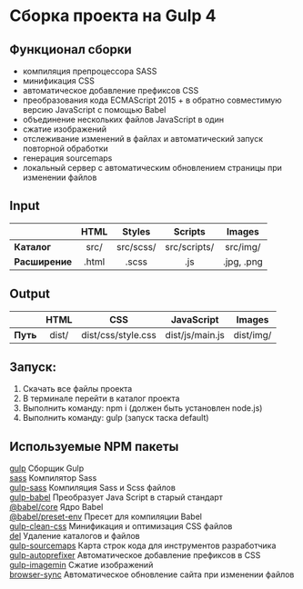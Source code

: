 # Сборка проекта на Gulp 4

## Функционал сборки
- компиляция препроцессора SASS
- минификация CSS
- автоматическое добавление префиксов CSS
- преобразования кода ECMAScript 2015 + в обратно совместимую версию JavaScript с помощью Babel
- объединение нескольких файлов JavaScript в один
- сжатие изображений
- отслеживание изменений в файлах и автоматический запуск повторной обработки
- генерация sourcemaps
- локальный сервер с автоматическим обновлением страницы при изменении файлов

## Input
|| HTML | Styles | Scripts | Images |
|:---|:------:|:-----:|:----:|:-----:|
| **Каталог** | src/ | src/scss/ | src/scripts/ | src/img/ |
| **Расширение** | .html | .scss | .js | .jpg, .png|

## Output
|| HTML | CSS | JavaScript | Images |
|:---|:------:|:-----:|:----:|:-----:|
| **Путь** | dist/ | dist/css/style.css | dist/js/main.js | dist/img/ |

## Запуск:  
1. Скачать все файлы проекта  
2. В терминале перейти в каталог проекта  
3. Выполнить команду: npm i (должен быть установлен node.js)  
4. Выполнить команду: gulp (запуск таска default)

## Используемые NPM пакеты
[gulp](https://www.npmjs.com/package/gulp) Сборщик Gulp   
[sass](https://www.npmjs.com/package/sass) Компилятор Sass  
[gulp-sass](https://www.npmjs.com/package/gulp-sass) Компиляция Sass и Scss файлов   
[gulp-babel](https://www.npmjs.com/package/gulp-babel) Преобразует Java Script в старый стандарт  
[@babel/core](https://www.npmjs.com/package/@babel/core) Ядро Babel  
[@babel/preset-env](https://www.npmjs.com/package/@babel/preset-env) Пресет для компиляции Babel  
[gulp-clean-css](https://www.npmjs.com/package/gulp-clean-css) Минификация и оптимизация CSS файлов   
[del](https://www.npmjs.com/package/del) Удаление каталогов и файлов  
[gulp-sourcemaps](https://www.npmjs.com/package/gulp-sourcemaps) Карта строк кода для инструментов  разработчика   
[gulp-autoprefixer](https://www.npmjs.com/package/gulp-autoprefixer) Автоматическое добавление префиксов в CSS   
[gulp-imagemin](https://www.npmjs.com/package/gulp-imagemin) Сжатие изображений    
[browser-sync](https://browsersync.io/docs/gulp) Автоматическое обновление сайта при изменении файлов  
